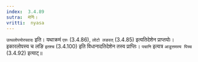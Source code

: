 ```yaml
---
index:  3.4.89
sutra:  मेर्निः।
vritti:  nyasa
---
```


`उत्थलोपयोरपवादः` इति। यथाक्रमं `एरुः` (3.4.86), `लोटो लङवत्` (3.4.85) इत्यतिदेशेन प्राप्तयोः। इकारलोपस्य च लङि `इतश्च` (3.4.100) इति विधानादतिदेशेन तस्य प्राप्तिः। `पचानि` इत्यत्र `आडुत्तमस्य पिच्च` (3.4.92) इत्याट्॥
